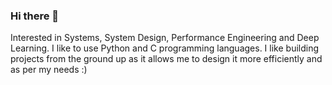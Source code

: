 ### Hi there 👋

Interested in Systems, System Design, Performance Engineering and Deep Learning. I like to use Python and C programming languages. I like building projects from the ground up as it allows me to design it more efficiently and as per my needs :)

<!--
**iVishalr/iVishalr** is a ✨ _special_ ✨ repository because its `README.md` (this file) appears on your GitHub profile.

Here are some ideas to get you started:

- 🔭 I’m currently working on ...
- 🌱 I’m currently learning ...
- 👯 I’m looking to collaborate on ...
- 🤔 I’m looking for help with ...
- 💬 Ask me about ...
- 📫 How to reach me: ...
- 😄 Pronouns: ...
- ⚡ Fun fact: ...
-->

